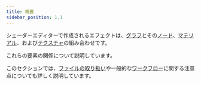```yaml
---
title: 概要
sidebar_position: 1.1
---
```


シェーダーエディターで作成されるエフェクトは、[グラフ][1]とその[ノード][2]、[マテリアル][3]、および[テクスチャ][4]の組み合わせです。

これらの要素の関係について説明しています。

このセクションでは、[ファイルの取り扱い][5]や一般的な[ワークフロー][6]に関する注意点についても詳しく説明しています。

[1]: /shader-editor/overview/graphs
[2]: /shader-editor/overview/nodes
[3]: /shader-editor/overview/materials
[4]: /shader-editor/overview/textures
[5]: /shader-editor/overview/file-handling
[6]: /shader-editor/overview/workflow
